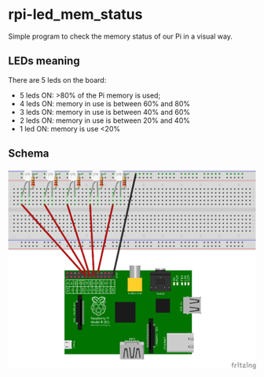 rpi-led_mem_status
==================

Simple program to check the memory status of our Pi in a visual way.

LEDs meaning
-------------------

There are 5 leds on the board:

* 5 leds ON: >80% of the Pi memory is used;
* 4 leds ON: memory in use is between 60% and 80%
* 3 leds ON: memory in use is between 40% and 60%
* 2 leds ON: memory in use is between 20% and 40%
* 1 led ON: memory is use <20%

Schema
----------------
![schema](https://github.com/MattBlack85/rpi-led_mem_status/blob/master/led_memory_bb.png)

